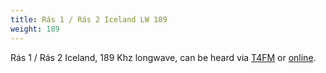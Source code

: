 ```yaml
---
title: Rás 1 / Rás 2 Iceland LW 189
weight: 189
---
```

Rás 1 / Rás 2 Iceland, 189 Khz longwave,
can be heard via [T4FM](http://194.144.165.206:8073/?f=189.00amz10) or
[online](http://www.ruv.is/).
